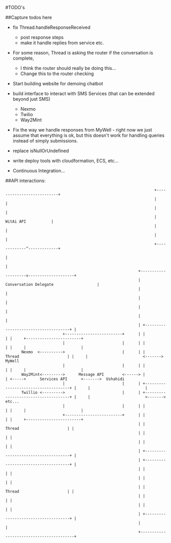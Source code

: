 #TODO's

##Capture todos here

- fix Thread.handleResponseReceived
  - post response steps
  - make it handle replies from service etc.

- For some reason, Thread is asking the router if the conversation is complete,
  - I think the router should really be doing this...
  - Change this to the router checking

- Start building website for demoing chatbot

- build interface to interact with SMS Services (that can be extended beyond just SMS)
  - Nexmo
  - Twilio
  - Way2Mint
- Fix the way we handle responses from MyWell - right now we just assume that everything is ok, but this doesn't work for handling queries instead of simply submissions.

- replace isNullOrUndefined

- write deploy tools with cloudformation, ECS, etc...
- Continuous Integration...






##API interactions:

                                                                     +---------------------------+
                                                                     |                           |
                                                                     |                           |
                                                                     |       WitAi API           |
                                                                     |                           |
                                                                     |                           |
                                                                     +-------------^-------------+
                                                                                   |
                                                                                   |
                                                              +--------------------v--------------------+
                                                              | Conversation Delegate                   |
                                                              |                                         |
                                                              |                                         |
                                                              |                                         |
                                                              |                                         |
                                                              | +-------------------------------------+ |
                             +-------------------------+      | |                                     | |     +------------------------+
                             |                         |      | |                                     | |     |                        |
           Nexmo  <---------->                         |      | |          Thread                     | |     |                        <------->  MyWell
                             |                         |      | |                                     | |     |                        |
           Way2Mint<--------->      Message API        <------> |                                     | <----->      Services API      <------->  Ushahidi
                             |                         |      | +-------------------------------------+ |     |                        |
           Twillio <--------->                         |      | +-------------------------------------+ |     |                        <------->  etc...
                             |                         |      | |                                     | |     |                        |
                             +-------------------------+      | |                                     | |     +------------------------+
                                                              | |          Thread                     | |
                                                              | |                                     | |
                                                              | |                                     | |
                                                              | +-------------------------------------+ |
                                                              | +-------------------------------------+ |
                                                              | |                                     | |
                                                              | |                                     | |
                                                              | |          Thread                     | |
                                                              | |                                     | |
                                                              | |                                     | |
                                                              | +-------------------------------------+ |
                                                              |                                         |
                                                              +-----------------------------------------+
